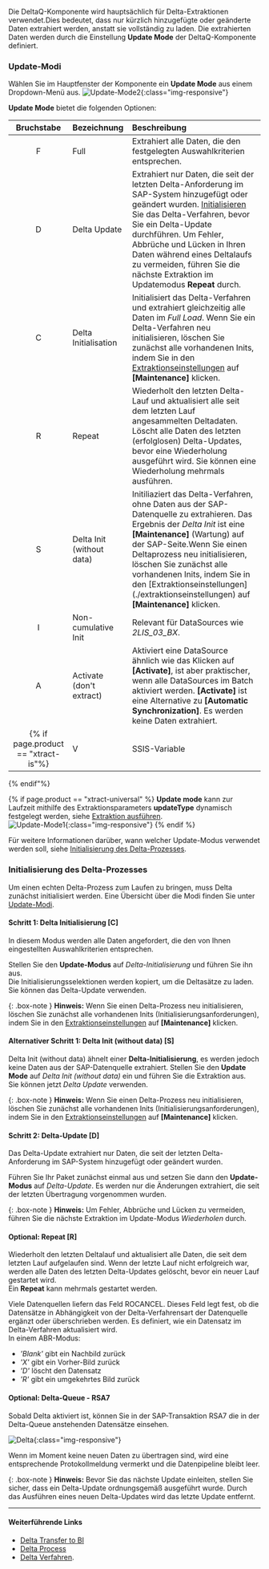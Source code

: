 Die DeltaQ-Komponente wird hauptsächlich für Delta-Extraktionen verwendet.Dies bedeutet, dass nur kürzlich hinzugefügte oder geänderte Daten extrahiert werden, anstatt sie vollständig zu laden.
Die extrahierten Daten werden durch die Einstellung **Update Mode** der DeltaQ-Komponente definiert.

### Update-Modi

Wählen Sie im Hauptfenster der Komponente ein **Update Mode** aus einem Dropdown-Menü aus.
![Update-Mode2](/img/content/deltaq-extraction-seetings.png ){:class="img-responsive"}

**Update Mode** bietet die folgenden Optionen:

<!---    ab hier überprüfen -->

| Bruchstabe| Bezeichnung | Beschreibung |
| :------: |:--- | :--- |
| F | Full | Extrahiert alle Daten, die den festgelegten Auswahlkriterien entsprechen.
| D | Delta Update | Extrahiert nur Daten, die seit der letzten Delta-Anforderung im SAP-System hinzugefügt oder geändert wurden. [Initialisieren](#initialisierung-des-delta-prozesses) Sie das Delta-Verfahren, bevor Sie ein Delta-Update durchführen. Um Fehler, Abbrüche und Lücken in Ihren Daten während eines Deltalaufs zu vermeiden, führen Sie die nächste Extraktion im Updatemodus **Repeat** durch. |
| C | Delta Initialisation | Initialisiert das Delta-Verfahren und extrahiert gleichzeitig alle Daten im *Full Load*. Wenn Sie ein Delta-Verfahren neu initialisieren, löschen Sie zunächst alle vorhandenen Inits, indem Sie in den [Extraktionseinstellungen](./extraktionseinstellungen) auf **[Maintenance]** klicken.
| R | Repeat | Wiederholt den letzten Delta-Lauf und aktualisiert alle seit dem letzten Lauf angesammelten Deltadaten. Löscht alle Daten des letzten (erfolglosen) Delta-Updates, bevor eine Wiederholung ausgeführt wird. Sie können eine Wiederholung mehrmals ausführen.
| S | Delta Init (without data) | Initiliaziert das Delta-Verfahren, ohne Daten aus der SAP-Datenquelle zu extrahieren. Das Ergebnis der *Delta Init* ist eine **[Maintenance]** (Wartung) auf der SAP-Seite.Wenn Sie einen Deltaprozess neu initialisieren, löschen Sie zunächst alle vorhandenen Inits, indem Sie in den [Extraktionseinstellungen] (./extraktionseinstellungen) auf **[Maintenance]** klicken.|
| I | Non-cumulative Init | Relevant für DataSources wie *2LIS_03_BX*.  |
| A | Activate (don't extract) | Aktiviert eine DataSource ähnlich wie das Klicken auf **[Activate]**, ist aber praktischer, wenn alle DataSources im Batch aktiviert werden. **[Activate]** ist eine Alternative zu **[Automatic Synchronization]**.  Es werden keine Daten extrahiert. |
{% if page.product == "xtract-is"%}| V | SSIS-Variable | Wenn **V** ausgewählt ist, muss in den [Extraktionseinstellungen](./extraktionseinstellungen) ein Variablenname eingegeben werden. Die gleiche SSIS-Variable muss in SSIS angelegt und mit einem Wert versehen werden. Die folgenden Werte sind möglich: F, D, C, R, S, I und A. |
{% endif"%}

{% if page.product == "xtract-universal" %}
**Update mode** kann zur Laufzeit mithilfe des Extraktionsparameters **updateType** dynamisch festgelegt werden, siehe [Extraktion ausführen](../extraktionen-ausfuehren-und-einplanen/extraktionsparameter#extraktion-ausführen).<br>
![Update-Mode1](/img/content/updatetype_runtime_parameter.png ){:class="img-responsive"}
{% endif %}

Für weitere Informationen darüber, wann welcher Update-Modus verwendet werden soll, siehe [Initialisierung des Delta-Prozesses](#initialisierung-des-delta-prozesses).


### Initialisierung des Delta-Prozesses

Um einen echten Delta-Prozess zum Laufen zu bringen, muss Delta zunächst initialisiert werden. Eine Übersicht über die Modi finden Sie unter [Update-Modi](#update-modi).

#### Schritt 1: Delta Initialisierung [C]
In diesem Modus werden alle Daten angefordert, die den von Ihnen eingestellten Auswahlkriterien entsprechen.

Stellen Sie den **Update-Modus** auf *Delta-Initialisierung* und führen Sie ihn aus.<br>
Die Initialisierungsselektionen werden kopiert, um die Deltasätze zu laden. Sie können das Delta-Update verwenden.

{: .box-note } 
**Hinweis:** Wenn Sie einen Delta-Prozess neu initialisieren, löschen Sie zunächst alle vorhandenen Inits (Initialisierungsanforderungen), indem Sie in den [Extraktionseinstellungen](./extraktionseinstellungen) auf **[Maintenance]** klicken.

#### Alternativer Schritt 1: Delta Init (without data) [S]
Delta Init (without data) ähnelt einer **Delta-Initialisierung**, es werden jedoch keine Daten aus der SAP-Datenquelle extrahiert.
Stellen Sie den **Update Mode** auf *Delta Init (without data)* ein und führen Sie die Extraktion aus.<br>
Sie können jetzt *Delta Update* verwenden.

{: .box-note } 
**Hinweis:** Wenn Sie einen Delta-Prozess neu initialisieren, löschen Sie zunächst alle vorhandenen Inits (Initialisierungsanforderungen), indem Sie in den [Extraktionseinstellungen](./extraktionseinstellungen) auf **[Maintenance]** klicken.

#### Schritt 2: Delta-Update [D]
Das Delta-Update extrahiert nur Daten, die seit der letzten Delta-Anforderung im SAP-System hinzugefügt oder geändert wurden.

Führen Sie Ihr Paket zunächst einmal aus und setzen Sie dann den **Update-Modus** auf *Delta-Update*.
Es werden nur die Änderungen extrahiert, die seit der letzten Übertragung vorgenommen wurden.

{: .box-note } 
**Hinweis:** Um Fehler, Abbrüche und Lücken zu vermeiden, führen Sie die nächste Extraktion im Update-Modus *Wiederholen* durch.

#### Optional: Repeat [R]
Wiederholt den letzten Deltalauf und aktualisiert alle Daten, die seit dem letzten Lauf aufgelaufen sind. Wenn der letzte Lauf nicht erfolgreich war, werden alle Daten des letzten Delta-Updates gelöscht, bevor ein neuer Lauf gestartet wird.<br>
Ein **Repeat** kann mehrmals gestartet werden.

Viele Datenquellen liefern das Feld ROCANCEL. Dieses Feld legt fest, ob die Datensätze in Abhängigkeit von der Delta-Verfahrensart der Datenquelle ergänzt oder überschrieben werden. Es definiert, wie ein Datensatz im Delta-Verfahren aktualisiert wird.<br>
In einem ABR-Modus: <br>
* *'Blank'* gibt ein Nachbild zurück<br>
* *'X'* gibt ein Vorher-Bild zurück<br>
* *'D'* löscht den Datensatz<br>
* *'R'* gibt ein umgekehrtes Bild zurück

#### Optional: Delta-Queue - RSA7
Sobald Delta aktiviert ist, können Sie in der SAP-Transaktion RSA7 die in der Delta-Queue anstehenden Datensätze einsehen.

![Delta](/img/content/Delta.png){:class="img-responsive"}

Wenn im Moment keine neuen Daten zu übertragen sind, wird eine entsprechende Protokollmeldung vermerkt und die Datenpipeline bleibt leer.

{: .box-note } 
**Hinweis:** Bevor Sie das nächste Update einleiten, stellen Sie sicher, dass ein Delta-Update ordnungsgemäß ausgeführt wurde. Durch das Ausführen eines neuen Delta-Updates wird das letzte Update entfernt. 


*****
#### Weiterführende Links
- [Delta Transfer to BI](https://help.sap.com/doc/saphelp_nw70/7.0.31/en-US/37/4f3ca8b672a34082ab3085d3c22145/content.htm?no_cache=true)
- [Delta Process](https://help.sap.com/viewer/ccc9cdbdc6cd4eceaf1e5485b1bf8f4b/7.4.23/en-US/4f18f6aa3fca410ae10000000a42189d.html)
- [Delta Verfahren](http://help.sap.com/saphelp_nw73/helpdata/de/4f/18f6aa3fca410ae10000000a42189d/content.htm).